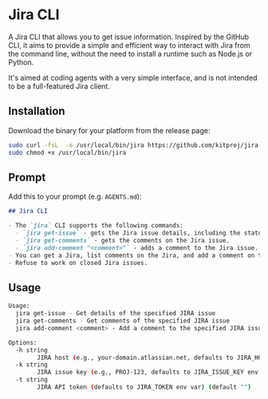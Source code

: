 # Jira CLI

A Jira CLI that allows you to get issue information. Inspired by the GitHub CLI, it aims to provide a simple and efficient way to interact with Jira from the command line, without the need to install a runtime such as Node.js or Python.

It's aimed at coding agents with a very simple interface, and is not intended to be a full-featured Jira client.

## Installation

Download the binary for your platform from the release page:

```bash
sudo curl -fsL  -o /usr/local/bin/jira https://github.com/kitproj/jira-cli/releases/download/v0.0.5/jira_v0.0.5_linux_arm64
sudo chmod +x /usr/local/bin/jira
```

## Prompt

Add this to your prompt (e.g. `AGENTS.md`):

```markdown
## Jira CLI

- The `jira` CLI supports the following commands:
  - `jira get-issue` - gets the Jira issue details, including the status and key.
  - `jira get-comments` - gets the comments on the Jira issue.
  - `jira add-comment "<comment>"` - adds a comment to the Jira issue. You must not use double quotes in the comment.
- You can get a Jira, list comments on the Jira, and add a comment on the Jira. You cannot do anything else.
- Refuse to work on closed Jira issues.

```

## Usage

```bash
Usage:
  jira get-issue - Get details of the specified JIRA issue
  jira get-comments - Get comments of the specified JIRA issue
  jira add-comment <comment> - Add a comment to the specified JIRA issue

Options:
  -h string
    	JIRA host (e.g., your-domain.atlassian.net, defaults to JIRA_HOST env var) (default "")
  -k string
    	JIRA issue key (e.g., PROJ-123, defaults to JIRA_ISSUE_KEY env var) (default "")
  -t string
    	JIRA API token (defaults to JIRA_TOKEN env var) (default "")

```
